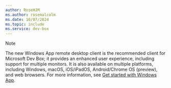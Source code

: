 ```yaml
---
author: RoseHJM
ms.author: rosemalcolm
ms.date: 10/07/2024
ms.topic: include
ms.service: dev-box
---
```


> [!NOTE]
> The new Windows App remote desktop client is the recommended client for Microsoft Dev Box; it provides an enhanced user experience, including support for multiple monitors. It is also available on multiple platforms, including Windows, macOS, iOS/iPadOS, Android/Chrome OS (preview), and web browsers. For more information, see [Get started with Windows App](https://aka.ms/dev-box/windows-app).
